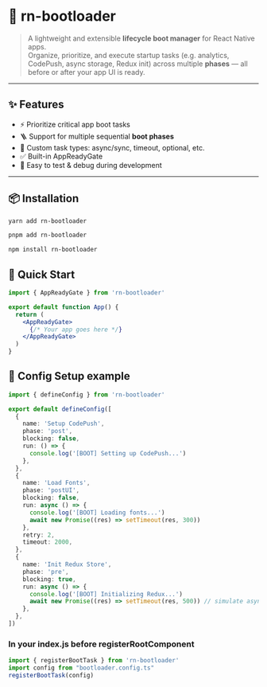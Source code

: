# 🥾 rn-bootloader

> A lightweight and extensible **lifecycle boot manager** for React Native apps.  
Organize, prioritize, and execute startup tasks (e.g. analytics, CodePush, async storage, Redux init) across multiple **phases** — all before or after your app UI is ready.

---

## ✨ Features

- ⚡️ Prioritize critical app boot tasks
- 🪜 Support for multiple sequential **boot phases**
- 🧠 Custom task types: async/sync, timeout, optional, etc.
- ✅ Built-in AppReadyGate
- 🧪 Easy to test & debug during development

---

## 📦 Installation

```bash
yarn add rn-bootloader
```
```bash
pnpm add rn-bootloader
```
```bash
npm install rn-bootloader
```


## 🚀 Quick Start
```jsx
import { AppReadyGate } from 'rn-bootloader'

export default function App() {
  return (
    <AppReadyGate>
      {/* Your app goes here */}
    </AppReadyGate>
  )
}
```
## 🧩 Config Setup example
```ts
import { defineConfig } from 'rn-bootloader'

export default defineConfig([
  {
    name: 'Setup CodePush',
    phase: 'post',
    blocking: false,
    run: () => {
      console.log('[BOOT] Setting up CodePush...')
    },
  },
  {
    name: 'Load Fonts',
    phase: 'postUI',
    blocking: false,
    run: async () => {
      console.log('[BOOT] Loading fonts...')
      await new Promise((res) => setTimeout(res, 300))
    },
    retry: 2,
    timeout: 2000,
  },
  {
    name: 'Init Redux Store',
    phase: 'pre',
    blocking: true,
    run: async () => {
      console.log('[BOOT] Initializing Redux...')
      await new Promise((res) => setTimeout(res, 500)) // simulate async
    },
  },
])

```

### In your index.js before registerRootComponent
```js
import { registerBootTask } from 'rn-bootloader'
import config from "bootloader.config.ts"
registerBootTask(config)
```